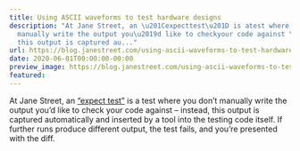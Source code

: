 ```yaml
---
title: Using ASCII waveforms to test hardware designs
description: "At Jane Street, an \u201Cexpecttest\u201D is atest where you don\u2019t
  manually write the output you\u2019d like to checkyour code against \u2013 instead,
  this output is captured au..."
url: https://blog.janestreet.com/using-ascii-waveforms-to-test-hardware-designs/
date: 2020-06-01T00:00:00-00:00
preview_image: https://blog.janestreet.com/using-ascii-waveforms-to-test-hardware-designs/scientist_testing.jpg
featured:
---
```


<p>At Jane Street, an <a href="https://blog.janestreet.com/testing-with-expectations">“expect
test”</a> is a
test where you don’t manually write the output you’d like to check
your code against – instead, this output is captured automatically
and inserted by a tool into the testing code itself. If further runs
produce different output, the test fails, and you’re presented with
the diff.</p>
